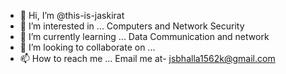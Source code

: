 - 👋 Hi, I’m @this-is-jaskirat
- 👀 I’m interested in ... Computers and Network Security
- 🌱 I’m currently learning ... Data Communication and network
- 💞️ I’m looking to collaborate on ...
- 📫 How to reach me ... Email me at- jsbhalla1562k@gmail.com

<!---
this-is-jaskirat/this-is-jaskirat is a ✨ special ✨ repository because its `README.md` (this file) appears on your GitHub profile.
You can click the Preview link to take a look at your changes.
--->
